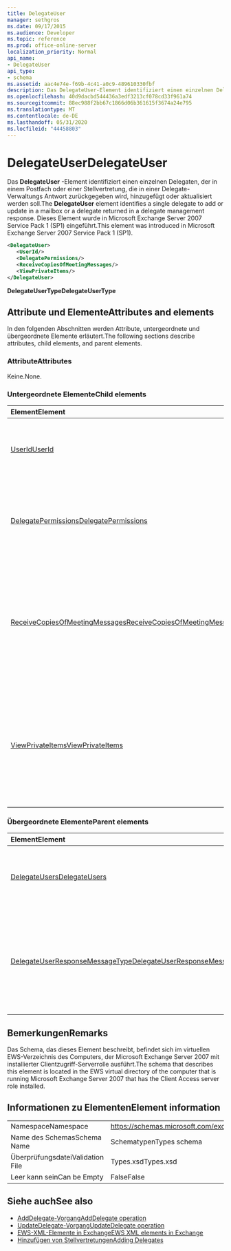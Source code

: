 ```yaml
---
title: DelegateUser
manager: sethgros
ms.date: 09/17/2015
ms.audience: Developer
ms.topic: reference
ms.prod: office-online-server
localization_priority: Normal
api_name:
- DelegateUser
api_type:
- schema
ms.assetid: aac4e74e-f69b-4c41-a0c9-489610330fbf
description: Das DelegateUser-Element identifiziert einen einzelnen Delegaten, der in einem Postfach oder einer Stellvertretung, die in einer Delegate-Verwaltungs Antwort zurückgegeben wird, hinzugefügt oder aktualisiert werden soll. Dieses Element wurde in Microsoft Exchange Server 2007 Service Pack 1 (SP1) eingeführt.
ms.openlocfilehash: 40d9dacbd544436a3edf3213cf078cd33f961a74
ms.sourcegitcommit: 88ec988f2bb67c1866d06b361615f3674a24e795
ms.translationtype: MT
ms.contentlocale: de-DE
ms.lasthandoff: 05/31/2020
ms.locfileid: "44458803"
---
```

# <a name="delegateuser"></a><span data-ttu-id="08d83-104">DelegateUser</span><span class="sxs-lookup"><span data-stu-id="08d83-104">DelegateUser</span></span>

<span data-ttu-id="08d83-105">Das **DelegateUser** -Element identifiziert einen einzelnen Delegaten, der in einem Postfach oder einer Stellvertretung, die in einer Delegate-Verwaltungs Antwort zurückgegeben wird, hinzugefügt oder aktualisiert werden soll.</span><span class="sxs-lookup"><span data-stu-id="08d83-105">The **DelegateUser** element identifies a single delegate to add or update in a mailbox or a delegate returned in a delegate management response.</span></span> <span data-ttu-id="08d83-106">Dieses Element wurde in Microsoft Exchange Server 2007 Service Pack 1 (SP1) eingeführt.</span><span class="sxs-lookup"><span data-stu-id="08d83-106">This element was introduced in Microsoft Exchange Server 2007 Service Pack 1 (SP1).</span></span> 
  
```xml
<DelegateUser>
   <UserId/>
   <DelegatePermissions/>
   <ReceiveCopiesOfMeetingMessages/>
   <ViewPrivateItems/>
</DelegateUser>
```

<span data-ttu-id="08d83-107">**DelegateUserType**</span><span class="sxs-lookup"><span data-stu-id="08d83-107">**DelegateUserType**</span></span>

## <a name="attributes-and-elements"></a><span data-ttu-id="08d83-108">Attribute und Elemente</span><span class="sxs-lookup"><span data-stu-id="08d83-108">Attributes and elements</span></span>

<span data-ttu-id="08d83-109">In den folgenden Abschnitten werden Attribute, untergeordnete und übergeordnete Elemente erläutert.</span><span class="sxs-lookup"><span data-stu-id="08d83-109">The following sections describe attributes, child elements, and parent elements.</span></span>
  
### <a name="attributes"></a><span data-ttu-id="08d83-110">Attribute</span><span class="sxs-lookup"><span data-stu-id="08d83-110">Attributes</span></span>

<span data-ttu-id="08d83-111">Keine.</span><span class="sxs-lookup"><span data-stu-id="08d83-111">None.</span></span>
  
### <a name="child-elements"></a><span data-ttu-id="08d83-112">Untergeordnete Elemente</span><span class="sxs-lookup"><span data-stu-id="08d83-112">Child elements</span></span>

|<span data-ttu-id="08d83-113">**Element**</span><span class="sxs-lookup"><span data-stu-id="08d83-113">**Element**</span></span>|<span data-ttu-id="08d83-114">**Beschreibung**</span><span class="sxs-lookup"><span data-stu-id="08d83-114">**Description**</span></span>|
|:-----|:-----|
|[<span data-ttu-id="08d83-115">UserId</span><span class="sxs-lookup"><span data-stu-id="08d83-115">UserId</span></span>](userid.md) <br/> |<span data-ttu-id="08d83-116">Identifiziert den Delegaten.</span><span class="sxs-lookup"><span data-stu-id="08d83-116">Identifies the delegate.</span></span> <span data-ttu-id="08d83-117">Dieses Element wurde in Exchange 2007 SP1 eingeführt.</span><span class="sxs-lookup"><span data-stu-id="08d83-117">This element was introduced in Exchange 2007 SP1.</span></span>  <br/> |
|[<span data-ttu-id="08d83-118">DelegatePermissions</span><span class="sxs-lookup"><span data-stu-id="08d83-118">DelegatePermissions</span></span>](delegatepermissions.md) <br/> |<span data-ttu-id="08d83-119">Enthält die Einstellungen für Stellvertreter-Berechtigungsstufen.</span><span class="sxs-lookup"><span data-stu-id="08d83-119">Contains the delegate permission level settings.</span></span> <span data-ttu-id="08d83-120">Dieses Element wurde in Exchange 2007 SP1 eingeführt.</span><span class="sxs-lookup"><span data-stu-id="08d83-120">This element was introduced in Exchange 2007 SP1.</span></span>  <br/> |
|[<span data-ttu-id="08d83-121">ReceiveCopiesOfMeetingMessages</span><span class="sxs-lookup"><span data-stu-id="08d83-121">ReceiveCopiesOfMeetingMessages</span></span>](receivecopiesofmeetingmessages.md) <br/> |<span data-ttu-id="08d83-122">Gibt an, ob eine Stellvertretung Kopien von Besprechungs bezogenen Nachrichten empfängt, die an den Prinzipal adressiert sind.</span><span class="sxs-lookup"><span data-stu-id="08d83-122">Indicates whether a delegate receives copies of meeting-related messages that are addressed to the principal.</span></span> <span data-ttu-id="08d83-123">Dieses Element wurde in Exchange 2007 SP1 eingeführt.</span><span class="sxs-lookup"><span data-stu-id="08d83-123">This element was introduced in Exchange 2007 SP1.</span></span>  <br/> |
|[<span data-ttu-id="08d83-124">ViewPrivateItems</span><span class="sxs-lookup"><span data-stu-id="08d83-124">ViewPrivateItems</span></span>](viewprivateitems.md) <br/> |<span data-ttu-id="08d83-125">Gibt an, ob eine Stellvertretung über die Berechtigung zum Anzeigen privater Kalenderelemente im Postfach des Prinzipals verfügt.</span><span class="sxs-lookup"><span data-stu-id="08d83-125">Indicates whether a delegate has permission to view private calendar items in the principal's mailbox.</span></span> <span data-ttu-id="08d83-126">Dieses Element wurde in Exchange 2007 SP1 eingeführt.</span><span class="sxs-lookup"><span data-stu-id="08d83-126">This element was introduced in Exchange 2007 SP1.</span></span>  <br/> |
   
### <a name="parent-elements"></a><span data-ttu-id="08d83-127">Übergeordnete Elemente</span><span class="sxs-lookup"><span data-stu-id="08d83-127">Parent elements</span></span>

|<span data-ttu-id="08d83-128">**Element**</span><span class="sxs-lookup"><span data-stu-id="08d83-128">**Element**</span></span>|<span data-ttu-id="08d83-129">**Beschreibung**</span><span class="sxs-lookup"><span data-stu-id="08d83-129">**Description**</span></span>|
|:-----|:-----|
|[<span data-ttu-id="08d83-130">DelegateUsers</span><span class="sxs-lookup"><span data-stu-id="08d83-130">DelegateUsers</span></span>](delegateusers.md) <br/> |<span data-ttu-id="08d83-131">Enthält die Identitäten von Stellvertretungen, die in einem Postfach hinzugefügt oder aktualisiert werden sollen.</span><span class="sxs-lookup"><span data-stu-id="08d83-131">Contains the identities of delegates to add or update in a mailbox.</span></span>  <br/> |
|[<span data-ttu-id="08d83-132">DelegateUserResponseMessageType</span><span class="sxs-lookup"><span data-stu-id="08d83-132">DelegateUserResponseMessageType</span></span>](delegateuserresponsemessagetype.md) <br/> |<span data-ttu-id="08d83-133">Enthält Antwortnachrichten für Delegate-Verwaltungsvorgänge.</span><span class="sxs-lookup"><span data-stu-id="08d83-133">Contains response messages for delegate management operations.</span></span> <span data-ttu-id="08d83-134">Dieses Element wurde in Microsoft Exchange Server 2007 Service Pack 1 (SP1) eingeführt.</span><span class="sxs-lookup"><span data-stu-id="08d83-134">This element was introduced in Microsoft Exchange Server 2007 Service Pack 1 (SP1).</span></span>  <br/> |
   
## <a name="remarks"></a><span data-ttu-id="08d83-135">Bemerkungen</span><span class="sxs-lookup"><span data-stu-id="08d83-135">Remarks</span></span>

<span data-ttu-id="08d83-136">Das Schema, das dieses Element beschreibt, befindet sich im virtuellen EWS-Verzeichnis des Computers, der Microsoft Exchange Server 2007 mit installierter Clientzugriff-Serverrolle ausführt.</span><span class="sxs-lookup"><span data-stu-id="08d83-136">The schema that describes this element is located in the EWS virtual directory of the computer that is running Microsoft Exchange Server 2007 that has the Client Access server role installed.</span></span>
  
## <a name="element-information"></a><span data-ttu-id="08d83-137">Informationen zu Elementen</span><span class="sxs-lookup"><span data-stu-id="08d83-137">Element information</span></span>

|||
|:-----|:-----|
|<span data-ttu-id="08d83-138">Namespace</span><span class="sxs-lookup"><span data-stu-id="08d83-138">Namespace</span></span>  <br/> |https://schemas.microsoft.com/exchange/services/2006/types  <br/> |
|<span data-ttu-id="08d83-139">Name des Schemas</span><span class="sxs-lookup"><span data-stu-id="08d83-139">Schema Name</span></span>  <br/> |<span data-ttu-id="08d83-140">Schematypen</span><span class="sxs-lookup"><span data-stu-id="08d83-140">Types schema</span></span>  <br/> |
|<span data-ttu-id="08d83-141">Überprüfungsdatei</span><span class="sxs-lookup"><span data-stu-id="08d83-141">Validation File</span></span>  <br/> |<span data-ttu-id="08d83-142">Types.xsd</span><span class="sxs-lookup"><span data-stu-id="08d83-142">Types.xsd</span></span>  <br/> |
|<span data-ttu-id="08d83-143">Leer kann sein</span><span class="sxs-lookup"><span data-stu-id="08d83-143">Can be Empty</span></span>  <br/> |<span data-ttu-id="08d83-144">False</span><span class="sxs-lookup"><span data-stu-id="08d83-144">False</span></span>  <br/> |
   
## <a name="see-also"></a><span data-ttu-id="08d83-145">Siehe auch</span><span class="sxs-lookup"><span data-stu-id="08d83-145">See also</span></span>

- [<span data-ttu-id="08d83-146">AddDelegate-Vorgang</span><span class="sxs-lookup"><span data-stu-id="08d83-146">AddDelegate operation</span></span>](adddelegate-operation.md) 
- [<span data-ttu-id="08d83-147">UpdateDelegate-Vorgang</span><span class="sxs-lookup"><span data-stu-id="08d83-147">UpdateDelegate operation</span></span>](updatedelegate-operation.md)
- [<span data-ttu-id="08d83-148">EWS-XML-Elemente in Exchange</span><span class="sxs-lookup"><span data-stu-id="08d83-148">EWS XML elements in Exchange</span></span>](ews-xml-elements-in-exchange.md)
- [<span data-ttu-id="08d83-149">Hinzufügen von Stellvertretungen</span><span class="sxs-lookup"><span data-stu-id="08d83-149">Adding Delegates</span></span>](https://msdn.microsoft.com/library/3a744150-66a3-4a13-9433-793603ba5038%28Office.15%29.aspx)

